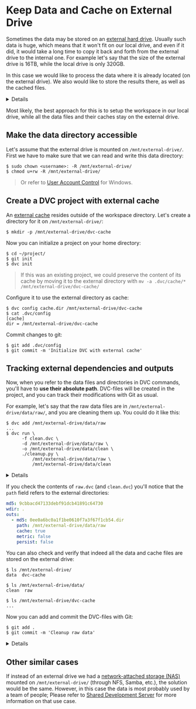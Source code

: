 # Keep Data and Cache on External Drive

Sometimes the data may be stored on an
[external hard drive](https://whatis.techtarget.com/definition/external-hard-drive).
Usually such data is huge, which means that it won't fit on our local drive, and
even if it did, it would take a long time to copy it back and forth from the
external drive to the internal one. For example let's say that the size of the
external drive is 16TB, while the local drive is only 320GB.

In this case we would like to process the data where it is already located (on
the external drive). We also would like to store the results there, as well as
the <abbr>cached</abbr> files.

<details>

### A simple approach: initialize the workspace on the external drive itself

The easiest way to do this would be to initialize the workspace on the external
drive itself. If we assume that the external drive is mounted on
`/mnt/external-drive/` and the data is on `/mnt/external-drive/data/raw`, then
it could be done like this:

```dvc
$ cd /mnt/external-drive/
$ git init
$ dvc init
$ dvc add data/raw
...
```

But often this is not possible (or preferable). Another solution is described in
the rest of this page.

</details>

Most likely, the best approach for this is to setup the <abbr>workspace</abbr>
in our local drive, while all the data files and their caches stay on the
external drive.

## Make the data directory accessible

Let's assume that the external drive is mounted on `/mnt/external-drive/`. First
we have to make sure that we can read and write this data directory:

```dvc
$ sudo chown <username>: -R /mnt/external-drive/
$ chmod u+rw -R /mnt/external-drive/
```

> Or refer to
> [User Account Control](https://docs.microsoft.com/en-us/windows/security/identity-protection/user-account-control/user-account-control-overview)
> for Windows.

## Create a DVC project with external cache

An [external cache](/doc/user-guide/external-outputs) resides outside of the
workspace directory. Let's create a directory for it on `/mnt/external-drive/`:

```dvc
$ mkdir -p /mnt/external-drive/dvc-cache
```

Now you can initialize a <abbr>project</abbr> on your home directory:

```dvc
$ cd ~/project/
$ git init
$ dvc init
```

> If this was an existing project, we could preserve the content of its cache by
> moving it to the external directory with
> `mv -a .dvc/cache/* /mnt/external-drive/dvc-cache/`

Configure it to use the external directory as <abbr>cache</abbr>:

```dvc
$ dvc config cache.dir /mnt/external-drive/dvc-cache
$ cat .dvc/config
[cache]
dir = /mnt/external-drive/dvc-cache
```

Commit changes to git:

```dvc
$ git add .dvc/config
$ git commit -m 'Initialize DVC with external cache'
```

## Tracking external dependencies and outputs

Now, when you refer to the data files and directories in DVC commands, you'll
have to **use their absolute path**. <abbr>DVC-files</abbr> will be created in
the <abbr>project</abbr>, and you can track their modifications with Git as
usual.

For example, let's say that the raw data files are in
`/mnt/external-drive/data/raw/`, and you are cleaning them up. You could do it
like this:

```dvc
$ dvc add /mnt/external-drive/data/raw
...
$ dvc run \
      -f clean.dvc \
      -d /mnt/external-drive/data/raw \
      -o /mnt/external-drive/data/clean \
      ./cleanup.py \
          /mnt/external-drive/data/raw \
          /mnt/external-drive/data/clean
```

<details>

### Tip: use an environment variable for the data path

In a real life situation you may want to declare an environment variable like
`DATA=/mnt/external-drive/data`, in order to shorten the command lines:

```dvc
$ dvc add $DATA/raw
...
$ dvc run -f clean.dvc -d $DATA/raw -o $DATA/clean \
          ./cleanup.py $DATA/raw $DATA/clean
```

</details>

If you check the contents of `raw.dvc` (and `clean.dvc`) you'll notice that the
`path` field refers to the external directories:

```yaml
md5: 9cbbacd47133debf91dcb41891c64730
wdir: .
outs:
  - md5: 0ee0a6bc0a1f1be0610f7a3f67f1cb54.dir
    path: /mnt/external-drive/data/raw
    cache: true
    metric: false
    persist: false
```

You can also check and verify that indeed all the data and cache files are
stored on the external drive:

```dvc
$ ls /mnt/external-drive/
data  dvc-cache

$ ls /mnt/external-drive/data/
clean  raw

$ ls /mnt/external-drive/dvc-cache
...
```

Now you can add and commit the DVC-files with Git:

```dvc
$ git add .
$ git commit -m 'Cleanup raw data'
```

<details>

### Optimizing data management

Since we're talking about large data, it's worth spending some time to
understand how DVC can
[optimize data management](/doc/user-guide/large-dataset-optimization), so that
it does not create unnecessary copies of large data.

In short, if your external drive is formatted with XFS, Btrfs, ZFS, or any other
file system that supports _reflinks_, DVC will automatically use the most
efficient way of handling large datasets, without custom configuration.

If reflinks are not available, then you should consider setting the cache type
to _symlink_ or _hardlink_, like this:

```dvc
$ dvc config cache.type "reflink,symlink,hardlink,copy"
$ dvc config cache.protected true
```

However this implies that, for data files that are added to the project with
`dvc add <datafile>`, you may need to run `dvc unprotect <datafile>` before
modifying them. For more details, refer to `dvc unprotect`.

</details>

## Other similar cases

If instead of an external drive we had a
[network-attached storage (NAS)](https://searchstorage.techtarget.com/definition/network-attached-storage)
mounted on `/mnt/external-drive/` (through NFS, Samba, etc.), the solution would
be the same. However, in this case the data is most probably used by a team of
people; Please refer to
[Shared Development Server](/doc/use-cases/shared-development-server) for more
information on that use case.
